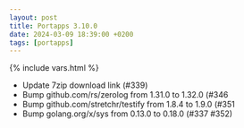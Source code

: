 ```yaml
---
layout: post
title: Portapps 3.10.0
date: 2024-03-09 18:39:00 +0200
tags: [portapps]
---
```

{% include vars.html %}

* Update 7zip download link (#339)
* Bump github.com/rs/zerolog from 1.31.0 to 1.32.0 (#346
* Bump github.com/stretchr/testify from 1.8.4 to 1.9.0 (#351
* Bump golang.org/x/sys from 0.13.0 to 0.18.0 (#337 #352)
